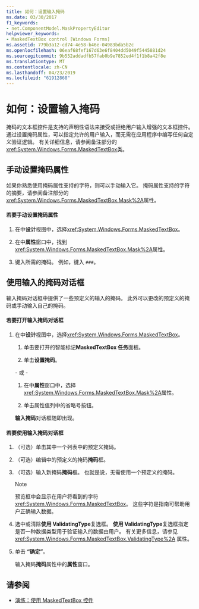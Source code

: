 ```yaml
---
title: 如何：设置输入掩码
ms.date: 03/30/2017
f1_keywords:
- net.ComponentModel.MaskPropertyEditor
helpviewer_keywords:
- MaskedTextBox control [Windows Forms]
ms.assetid: 779b3a12-cd74-4e58-b46e-04983bda5b2c
ms.openlocfilehash: 06eaf68fef167d63e6f8404dd5049f5445881d24
ms.sourcegitcommit: 9b552addadfb57fab0b9e7852ed4f1f1b8a42f8e
ms.translationtype: MT
ms.contentlocale: zh-CN
ms.lasthandoff: 04/23/2019
ms.locfileid: "61912868"
---
```

# <a name="how-to-set-the-input-mask"></a>如何：设置输入掩码
掩码的文本框控件是支持的声明性语法来接受或拒绝用户输入增强的文本框控件。 通过设置掩码属性，可以指定允许的用户输入，而无需在应用程序中编写任何自定义验证逻辑。 有关详细信息，请参阅备注部分的<xref:System.Windows.Forms.MaskedTextBox>类。  
  
## <a name="setting-the-mask-property-manually"></a>手动设置掩码属性  
 如果你熟悉使用掩码属性支持的字符，则可以手动输入它。 掩码属性支持的字符的摘要，请参阅备注部分的<xref:System.Windows.Forms.MaskedTextBox.Mask%2A>属性。  
  
#### <a name="to-set-the-mask-property-manually"></a>若要手动设置掩码属性  
  
1. 在中**设计**视图中，选择<xref:System.Windows.Forms.MaskedTextBox>。  
  
2. 在中**属性**窗口中，找到<xref:System.Windows.Forms.MaskedTextBox.Mask%2A>属性。  
  
3. 键入所需的掩码。 例如，键入 `###`。  
  
## <a name="using-the-input-mask-dialog-box"></a>使用输入的掩码对话框  
 输入掩码对话框中提供了一些预定义的输入的掩码。 此外可以更改的预定义的掩码或手动输入自己的掩码。  
  
#### <a name="to-open-the-input-mask-dialog-box"></a>若要打开输入掩码对话框  
  
1. 在中**设计**视图中，选择<xref:System.Windows.Forms.MaskedTextBox>。  
  
    1.  单击要打开的智能标记**MaskedTextBox 任务**面板。  
  
    2.  单击**设置掩码**。  
  
     \- 或 -  
  
    1.  在中**属性**窗口中，选择<xref:System.Windows.Forms.MaskedTextBox.Mask%2A>属性。  
  
    2.  单击属性值列中的省略号按钮。  
  
     **输入掩码**对话框随即出现。  
  
#### <a name="to-use-the-input-mask-dialog-box"></a>若要使用输入掩码对话框  
  
1. （可选）单击其中一个列表中的预定义掩码。  
  
2. （可选）编辑中的预定义的掩码**掩码**框。  
  
3. （可选）输入新掩码**掩码**框。 也就是说，无需使用一个预定义的掩码。  
  
    > [!NOTE]
    >  预览框中会显示在用户将看到的字符<xref:System.Windows.Forms.MaskedTextBox>。 这些字符是指南可帮助用户正确输入数据。  
  
4. 选中或清除**使用 ValidatingType**复选框。 **使用 ValidatingType**复选框指定是否一种数据类型用于验证输入的数据由用户。 有关更多信息，请参见 <xref:System.Windows.Forms.MaskedTextBox.ValidatingType%2A> 属性。  
  
5. 单击 **“确定”**。  
  
     输入掩码**掩码**属性中的**属性**窗口。  
  
## <a name="see-also"></a>请参阅

- [演练：使用 MaskedTextBox 控件](walkthrough-working-with-the-maskedtextbox-control.md)
